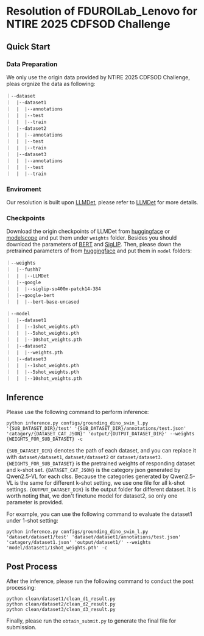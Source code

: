 # Resolution of FDUROILab_Lenovo for NTIRE 2025 CDFSOD Challenge

## Quick Start
### Data Preparation
We only use the origin data provided by NTIRE 2025 CDFSOD Challenge, pleas orgnize the data as following:
```
｜--dataset
｜  |--dataset1
｜  |  |--annotations
｜  |  |--test
｜  |  |--train
｜  |--dataset2
｜  |  |--annotations
｜  |  |--test
｜  |  |--train
｜  |--dataset3
｜  |  |--annotations
｜  |  |--test
｜  |  |--train
```

### Enviroment
Our resolution is built upon [LLMDet](https://github.com/iSEE-Laboratory/LLMDet), please refer to [LLMDet](https://github.com/iSEE-Laboratory/LLMDet) for more details.

### Checkpoints
Download the origin checkpoints of LLMDet from [huggingface](https://huggingface.co/fushh7/LLMDet) or [modelscope](https://modelscope.cn/models/fushh7/LLMDet) and put them under `weights` folder. Besides you should download the parameters of [BERT](https://huggingface.co/google-bert/bert-base-uncased) and [SigLIP](https://huggingface.co/google/siglip-so400m-patch14-384).
Then, please down the pretrained parameters of from [huggingface](https://huggingface.co/honglyhly/NTIRE2025_CDFSOD_FDUROILab_Lenovo) and put them in `model` folders:

```
｜--weights
｜  |--fushh7
｜  |  |--LLMDet
｜  |--google
｜  |  |--siglip-so400m-patch14-384
｜  |--google-bert
｜  |  |--bert-base-uncased

｜--model
｜  |--dataset1
｜  |  |--1shot_weights.pth
｜  |  |--5shot_weights.pth
｜  |  |--10shot_weights.pth
｜  |--dataset2
｜  |  |--weights.pth
｜  |--dataset3
｜  |  |--1shot_weights.pth
｜  |  |--5shot_weights.pth
｜  |  |--10shot_weights.pth
```

## Inference
Please use the following command to perform inference:

```
python inference.py configs/grounding_dino_swin_l.py '{SUB_DATASET_DIR}/test' '{SUB_DATASET_DIR}/annotations/test.json' 'catagory/{DATASET_CAT_JSON}' 'output/{OUTPUT_DATASET_DIR}' --weights {WEIGHTS_FOR_SUB_DATASET} -c
```

`{SUB_DATASET_DIR}` denotes the path of each dataset, and you can replace it with `dataset/dataset1`, `dataset/dataset2` or `dataset/dataset3`. `{WEIGHTS_FOR_SUB_DATASET}` is the pretrained weights of responding dataset and k-shot set. `{DATASET_CAT_JSON}` is the category json generated by Qwen2.5-VL for each clss. Because the categories generated by Qwen2.5-VL is the same for different k-shot setting, we use one file for all k-shot settings. `{OUTPUT_DATASET_DIR}` is the output folder for different dataset. It is worth noting that, we don't finetune model for dataset2, so only one parameter is provided.

For example, you can use the following command to evaluate the dataset1 under 1-shot setting:

```
python inference.py configs/grounding_dino_swin_l.py 'dataset/dataset1/test' 'dataset/dataset1/annotations/test.json' 'catagory/dataset1.json' 'output/dataset1/' --weights 'model/dataset1/1shot_weights.pth' -c
```



## Post Process
After the inference, please run the following command to conduct the post processing:

```
python clean/dataset1/clean_d1_result.py
python clean/dataset2/clean_d2_result.py
python clean/dataset3/clean_d3_result.py
```

Finally, please run the `obtain_submit.py` to generate the final file for submission.

